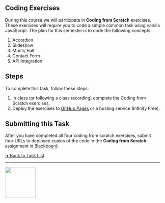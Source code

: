 <style>@import url("//readme.codeadam.ca/readme.css");</style>

## Coding Exercises

During this course we will participate in **Coding from Scratch** exercises. These exercises will require you to code a simple common task using vanilla JavaScript. The plan for this semester is to code the following concepts:

1. Accordion
2. Slideshow
3. Monty Hall
4. Contact Form
5. API Integration

## Steps

To complete this task, follow these steps:

1. In class (or following a class recording) complete the Coding from Scratch exercises.
2. Deploy the exercises to [GitHub Pages](https://pages.github.com/) or a hosting service (Infinity Free).

## Submitting this Task

After you have completed all four coding from scratch exercises, submit four URLs to deployed copies of the code in the **Coding from Scratch** assignment in [Blackboard](https://learn.humber.ca/).

[&#10132; Back to Task List](/)

---

<a href="https://brickmmo.com">
<img src="https://brickmmo.com/images/brickmmo-logo-horizontal.jpg" width="100">
</a>
